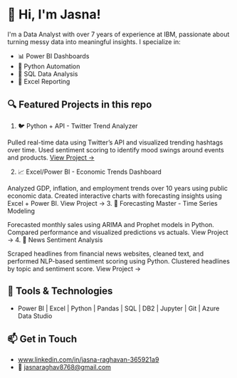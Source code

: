 # 👋 Hi, I'm Jasna!

I'm a Data Analyst with over 7 years of experience at IBM, passionate about turning messy data into meaningful insights. I specialize in:
- 📊 Power BI Dashboards
- 🐍 Python Automation
- 🧠 SQL Data Analysis
- 📁 Excel Reporting

## 🔍 Featured Projects in this repo
1. 🐦 Python + API - Twitter Trend Analyzer

Pulled real-time data using Twitter’s API and visualized trending hashtags over time. Used sentiment scoring to identify mood swings around events and products.
[View Project →](./python-projects/twitter-trend-analyzer)

2. 📈 Excel/Power BI - Economic Trends Dashboard

Analyzed GDP, inflation, and employment trends over 10 years using public economic data. Created interactive charts with forecasting insights using Excel + Power BI.
View Project →
3. 🔮 Forecasting Master - Time Series Modeling

Forecasted monthly sales using ARIMA and Prophet models in Python. Compared performance and visualized predictions vs actuals.
View Project →
4. 🧾 News Sentiment Analysis

Scraped headlines from financial news websites, cleaned text, and performed NLP-based sentiment scoring using Python. Clustered headlines by topic and sentiment score.
View Project →

## 🧰 Tools & Technologies

- Power BI | Excel | Python | Pandas | SQL | DB2 | Jupyter | Git | Azure Data Studio

## 📫 Get in Touch

- www.linkedin.com/in/jasna-raghavan-365921a9
- 📧 jasnaraghav8768@gmail.com
